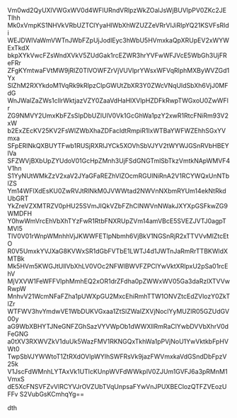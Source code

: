 Vm0wd2QyUXlVWGxWV0d4WFlURndVRlpzWkZOalJsWjBUVlpPV0ZKc2JETlhh
Mk0xVmpKS1NHVkVRbUZTClYyaHlWbXhWZUZZeVRrVlJiRlpYQ21KSVFsRldi
WEJDWlVaWmVWTnJWbFZpUjJodlEyc3hWbU5HVmxkaQpXRUpEV2xWYWExTkdX
bkpXYkVwcFZsWndXVkV5ZUdGak1rcEZWR3hrYVFwWFJVcE5WbGh3UjFReFRr
ZFgKYmtwaFVtMW9jRlZ0TlVOWFZrVjVUVlprYWsxWFVqRlphMXByWVZGd1Yx
SlZhM2RXYkdoM1VqRk9kRlpzClpGWUtZbXR3Y0ZWcVNqUldSbXh6VjJ0MFdG
WnJWalZaZWs1cllrWktjazVZY0ZaaVdHaHlXVlpHZDFkRwpTWGxoU0ZwWFlr
ZG9NMVY2UmxKbFZsSlpDbUZIUlV0Vk1GcGhWa1pzY2xwR1RtcFNiRm93V2xW
b2ExZEcKV25KV2FsWlZWbXhaZDFacldtRmpiR1IxWTBaYWFWZEhhSGxYVmxa
SFpERlNkQXBUYTFwb1RUSjRXRlJYCk5XOVhSbVJYV2tWYWJGSnRVbHBEYlVa
SFZWVjBXbUpZYUdoV01GcHpZMnh3UjFSdGNGTmlSbTkzVmtkNApWMVF4V1hn
S1YyNUtWMkZzV2xaV2JYaGFaREZhVlZOcmRGUlNiRnA2V1RCYWQxUnNTblZS
Ym14WFlXdEsKU0ZwRVJtRlNkM0JVWWtad2NWVnNXbmRYUm14ekNtRkdUbGRT
YkZreVZXMTRZV0pHU25SVmJIQkVZbFZhClNWVnNWakJXYXpGSFkwZG9WMDFH
Y0hwWmVrcEhVbXhTYzFwR1RtbFNXRUpZVm14amVBcE5SVEZJVTJ0agpTMVl5
TlV0V01rWnpWMnhhVjJKWWFETlpNbmh6VjBkV1NGSnRjR2xTTVVvMlZtcEtO
R0V5UmxkYVJXaG8KVWxSR1dGbFVTbE1LWTJ4d1JWTnJaRmRrTTBKWldXMTBk
Mk5HVm5KWGJtUllVbXhLV0VOc2NFWlBWVFZPClYwVktXRlpxU2pSa01rcEhV
MjVXVW1FeWFFVlphMmhEQ2xOR1drZFdha0pZWWxWV05Ga3daRzlXTVVwRwpW
MnhvV21WcmNFaFZha1pUWXpGU2MxcEhiRmhTTW1ONVZtcEdZVlozY0ZkTlZr
WTFWV3hvYmdwVE1WbDUKVGxaa1ZtSlZWalZXVjNoclYyMUZlR05GZUdGV00y
aG9WbXBHYTJNeGNFZGhSazVYVWpOb1dWWXllRmRaClYwbDVVbXhrV0dFeGNG
a0tXV3RXWVZkV1duUk5WazFMV1RKNGQxTkhWa1pPVjNoU1YwVktkbFpHVWt0
TwpSbVJYWWtoT1ZtRXdOVlpWYlhSWFRsVk9jazFWVmxkaVdGSndDbFpzV25k
V1JscFdWMnhLYTAxVk1UTlcKUnpWVFdWWkplV0ZJUm1GVFJ6a3pRMnM1VmxS
dE5XcFNSVFZvVlRCYVJrOVZUbTVqUnpsaFYwVnJPUXBEClozQTFZVEozUFFv
S2VubGsKCmhqYg==

dth